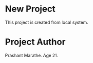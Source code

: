 # New Project
This project is created from local system.

# Project Author
Prashant Marathe.
Age 21.